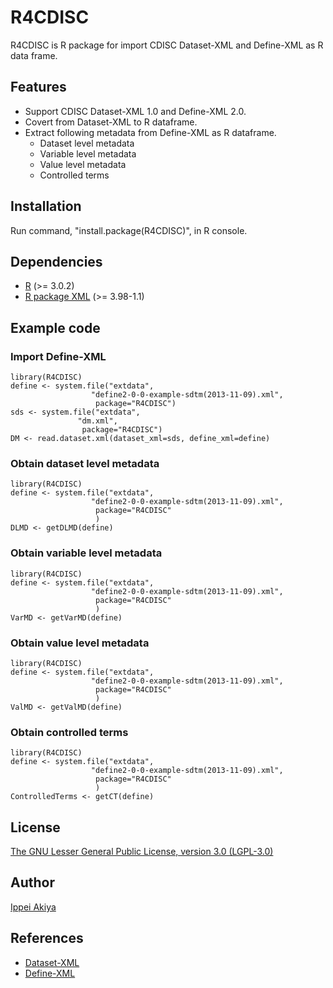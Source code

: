 # R4CDISC

R4CDISC is R package for import CDISC Dataset-XML and Define-XML as R data frame.

## Features
* Support CDISC Dataset-XML 1.0 and Define-XML 2.0.
* Covert from Dataset-XML to R dataframe.
* Extract following metadata from Define-XML as R dataframe.
  * Dataset level metadata
  * Variable level metadata
  * Value level metadata
  * Controlled terms

## Installation
Run command, "install.package(R4CDISC)", in R console.

## Dependencies
* [R](http://ruby-lang.org/) (>= 3.0.2)
* [R package XML](http://cran.r-project.org/web/packages/XML/index.html) (>= 3.98-1.1)


## Example code
### Import Define-XML
    library(R4CDISC)
    define <- system.file("extdata", 
                      "define2-0-0-example-sdtm(2013-11-09).xml", 
                       package="R4CDISC") 
    sds <- system.file("extdata", 
                   "dm.xml", 
                    package="R4CDISC")
    DM <- read.dataset.xml(dataset_xml=sds, define_xml=define)

### Obtain dataset level metadata
    library(R4CDISC)
    define <- system.file("extdata", 
                      "define2-0-0-example-sdtm(2013-11-09).xml", 
                       package="R4CDISC"
                       ) 
    DLMD <- getDLMD(define)

### Obtain variable level metadata
    library(R4CDISC)
    define <- system.file("extdata", 
                      "define2-0-0-example-sdtm(2013-11-09).xml", 
                       package="R4CDISC"
                       ) 
    VarMD <- getVarMD(define)

### Obtain value level metadata
    library(R4CDISC)
    define <- system.file("extdata", 
                      "define2-0-0-example-sdtm(2013-11-09).xml", 
                       package="R4CDISC"
                       ) 
    ValMD <- getValMD(define)

### Obtain controlled terms
    library(R4CDISC)
    define <- system.file("extdata", 
                      "define2-0-0-example-sdtm(2013-11-09).xml", 
                       package="R4CDISC"
                       ) 
    ControlledTerms <- getCT(define)

## License
[The GNU Lesser General Public License, version 3.0 (LGPL-3.0)](http://opensource.org/licenses/lgpl-3.0.html)

## Author
 [Ippei Akiya](http://github.com/i-akiya) 

## References
* [Dataset-XML](http://www.cdisc.org/dataset-xml)
* [Define-XML](http://www.cdisc.org/define-xml)
